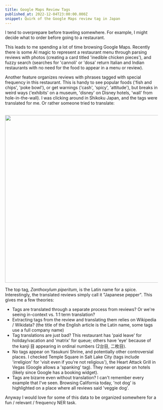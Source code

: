 ```yaml
---
title: Google Maps Review Tags
published_at: 2022-12-04T23:00:00.000Z
snippet: Quirk of the Google Maps review tag in Japan
---
```


I tend to overprepare before traveling somewhere. For example, I might decide what to order before going to a restaurant.

This leads to me spending a lot of time browsing Google Maps. Recently there is some AI magic to represent a restaurant menu through parsing reviews with photos (creating a card titled 'inedible chicken pieces'), and fuzzy search (searches for 'cannoli' or 'dosa' return Italian and Indian restaurants with no need for the food to appear in a menu or review).

Another feature organizes reviews with phrases tagged with special frequency in this restaurant. This is handy to see popular foods ('fish and chips', 'poke bowl'), or get warnings ('cash', 'spicy', 'attitude'), but breaks in weird ways ('exhibits' on a museum, 'disney' on Disney hotels, 'wall' from hole-in-the-wall). I was clicking around in Shikoku Japan, and the tags were translated for me. Or rather someone tried to translate:

<br/>
<img src="https://blog.georeactor.com/blog-images/gmaps-1.png" width="550"/>
<br/>

The top tag, *Zanthoxylum piperitum*, is the Latin name for a spice. Interestingly, the translated reviews simply call it "Japanese pepper". This gives me a few theories:

- Tags are translated through a separate process from reviews? Or we're seeing in-context vs. 1:1 term translation?
- Extracting tags from the review and translating them relies on  Wikipedia / Wikidata? (the title of the English article is the Latin name, some tags use a full company name)
- Tag translations are just bad? This restaurant has 'paid leave' for holiday/vacation and 'matrix' for queue; others have 'eye' because of the kanji 目 appearing in ordinal numbers (2台目, 二枚目).
- No tags appear on Yasukuni Shrine, and potentially other controversial places. I checked Temple Square in Salt Lake City (tags include 'irreligion' for 'visit even if you're not religious'), the Heart Attack Grill in Vegas (Google allows a 'spanking' tag). They never appear on hotels (likely since Google has a booking widget).
- Tags are bizarre even without translation?  I can't remember every example that I've seen. Browsing California today, 'not dog' is highlighted on a place where all reviews said 'veggie dog'.

Anyway I would love for some of this data to be organized somewhere for a fun / relevant / frequency NER task.
